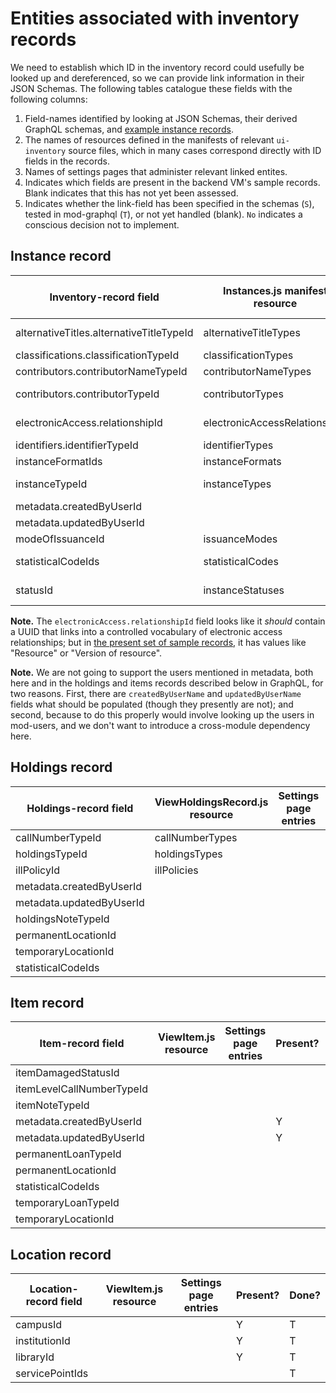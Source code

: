 # Entities associated with inventory records

We need to establish which ID in the inventory record could usefully be looked up and dereferenced, so we can provide link information in their JSON Schemas. The following tables catalogue these fields with the following columns:

1. Field-names identified by looking at JSON Schemas, their derived GraphQL schemas, and [example instance records](https://issues.folio.org/secure/attachment/15615/15615_UChicagoInstances_20181218+%282%29.json).
2. The names of resources defined in the manifests of relevant `ui-inventory` source files, which in many cases correspond directly with ID fields in the records.
3. Names of settings pages that administer relevant linked entites.
4. Indicates which fields are present in the backend VM's sample records. Blank indicates that this has not yet been assessed.
5. Indicates whether the link-field has been specified in the schemas (`S`), tested in mod-graphql (`T`), or not yet handled (blank). `No` indicates a conscious decision not to implement.


## Instance record

| Inventory-record field                   | Instances.js manifest resource | Settings page entries     | Present? | Done?
| ---------------------------------------- | ------------------------------ | ------------------------- | -------- | -
| alternativeTitles.alternativeTitleTypeId | alternativeTitleTypes          | Alternative title types   | absent   |
| classifications.classificationTypeId     | classificationTypes            | _[hardcoded]_             | Y        | T
| contributors.contributorNameTypeId       | contributorNameTypes           | _[hardcoded]_             | Y        | T
| contributors.contributorTypeId           | contributorTypes               | Contributor types         | absent   |
| electronicAccess.relationshipId          | electronicAccessRelationships  | URL relationship          | absent   |
| identifiers.identifierTypeId             | identifierTypes                | _[hardcoded]_             | Y        | T
| instanceFormatIds                        | instanceFormats                | Formats                   | absent   |
| instanceTypeId                           | instanceTypes                  | Resource types            | Y        | S
| metadata.createdByUserId                 |                                | [Users app]               | Y        | No
| metadata.updatedByUserId                 |                                | [Users app]               | Y        | No
| modeOfIssuanceId                         | issuanceModes                  | _[hardcoded]_             | absent   |
| statisticalCodeIds                       | statisticalCodes               | Statistical codes         | absent   |
| statusId                                 | instanceStatuses               | Instance status types     | absent   |

**Note.** The `electronicAccess.relationshipId` field looks like it _should_ contain a UUID that links into a controlled vocabulary of electronic access relationships; but in [the present set of sample records](https://issues.folio.org/secure/attachment/15615/15615_UChicagoInstances_20181218+%282%29.json), it has values like "Resource" or "Version of resource".

**Note.** We are not going to support the users mentioned in metadata, both here and in the holdings and items records described below in GraphQL, for two reasons. First, there are `createdByUserName` and `updatedByUserName` fields what should be populated (though they presently are not); and second, because to do this properly would involve looking up the users in mod-users, and we don't want to introduce a cross-module dependency here.


## Holdings record

| Holdings-record field                    | ViewHoldingsRecord.js resource | Settings page entries     | Present? | Done?
| ---------------------------------------- | ------------------------------ | ------------------------- | -------- | -
| callNumberTypeId                         | callNumberTypes                |                           | absent   |
| holdingsTypeId                           | holdingsTypes                  |                           | absent   |
| illPolicyId                              | illPolicies                    |                           | absent   |
| metadata.createdByUserId                 |                                |                           | Y        | No
| metadata.updatedByUserId                 |                                |                           | Y        | No
| holdingsNoteTypeId                       |                                |                           | absent   |
| permanentLocationId                      |                                |                           | Y        | T
| temporaryLocationId                      |                                |                           | absent   |
| statisticalCodeIds                       |                                |                           | absent   |


## Item record

| Item-record field                        | ViewItem.js resource           | Settings page entries     | Present? | Done?
| ---------------------------------------- | ------------------------------ | ------------------------- | -------- | -
| itemDamagedStatusId                      |                                |                           |          |
| itemLevelCallNumberTypeId                |                                |                           |          |
| itemNoteTypeId                           |                                |                           |          |
| metadata.createdByUserId                 |                                |                           | Y        | No
| metadata.updatedByUserId                 |                                |                           | Y        | No
| permanentLoanTypeId                      |                                |                           |          |
| permanentLocationId                      |                                |                           |          |
| statisticalCodeIds                       |                                |                           |          |
| temporaryLoanTypeId                      |                                |                           |          |
| temporaryLocationId                      |                                |                           |          |


## Location record

| Location-record field                    | ViewItem.js resource           | Settings page entries     | Present? | Done?
| ---------------------------------------- | ------------------------------ | ------------------------- | -------- | -
| campusId                                 |                                |                           | Y        | T
| institutionId                            |                                |                           | Y        | T
| libraryId                                |                                |                           | Y        | T
| servicePointIds                          |                                |                           |          | T



